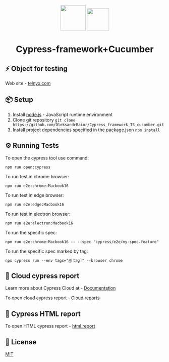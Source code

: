<div align="center"> 
<img <img src="https://static-00.iconduck.com/assets.00/cypress-icon-2048x2045-rgul477b.png" width="80"/>
<img <img src="https://brandslogos.com/wp-content/uploads/images/cucumber-logo.png" width="70"/>

 <h1>Cypress-framework+Cucumber</h1>
</div>

## ⚡️ Object for testing

Web site - [telnyx.com](https://telnyx.com/)

## 📦 Setup

1. Install [node.js](https://nodejs.org/en/) - JavaScript runtime environment
2. Clone git repository `git clone https://github.com/OleksandrBaior/Cypress_framework_TS_cucumber.git`
3. Install project dependencies specified in the package.json `npm install`

## ⚙️ Running Tests

To open the cypress tool use command:

```
npm run open:cypress
```

To run test in chrome browser:

```
npm run e2e:chrome:Macbook16
```

To run test in edge browser:

```
npm run e2e:edge:Macbook16
```

To run test in electron browser:

```
npm run e2e:electron:Macbook16
```

To run the specific spec:

```
npm run e2e:chrome:Macbook16 -- --spec "cypress/e2e/my-spec.feature"
```

To run the specific spec marked by tag:

```
npx cypress run --env tags="@[tag]" --browser chrome
```


## 📝 Cloud cypress report

Learn more about Cypress Cloud at - [Documentation](https://docs.cypress.io/guides/overview/why-cypress)

To open cloud cypress report - [Cloud reports](https://cloud.cypress.io/projects/paqboc/runs?branches=%5B%5D&committers=%5B%5D&flaky=%5B%5D&page=1&status=%5B%5D&tags=%5B%5D&tagsMatch=ANY&timeRange=%7B%22startDate%22%3A%222023-05-10%22%2C%22endDate%22%3A%222024-05-09%22%7D)

## 📜 Cypress HTML report

To open HTML cypress report - [html report](https://oleksandrbaior.github.io/Cypress_framework_TS_cucumber/)

## 🔑 License

[MIT](https://github.com/OleksandrBaior/Cypress_TS_cucumber?tab=MIT-1-ov-file)
